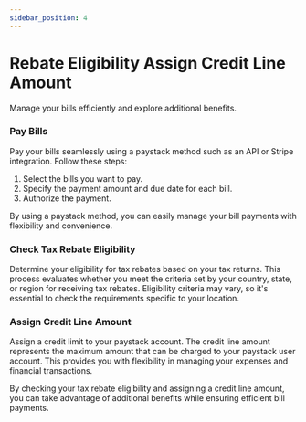 ```yaml
---
sidebar_position: 4
---
```


# Rebate Eligibility Assign Credit Line Amount


Manage your bills efficiently and explore additional benefits.

### Pay Bills

Pay your bills seamlessly using a paystack method such as an API or Stripe integration. Follow these steps:

1. Select the bills you want to pay.
2. Specify the payment amount and due date for each bill.
3. Authorize the payment.

By using a paystack method, you can easily manage your bill payments with flexibility and convenience.

### Check Tax Rebate Eligibility

Determine your eligibility for tax rebates based on your tax returns. This process evaluates whether you meet the criteria set by your country, state, or region for receiving tax rebates. Eligibility criteria may vary, so it's essential to check the requirements specific to your location.

### Assign Credit Line Amount

Assign a credit limit to your paystack account. The credit line amount represents the maximum amount that can be charged to your paystack user account. This provides you with flexibility in managing your expenses and financial transactions.

By checking your tax rebate eligibility and assigning a credit line amount, you can take advantage of additional benefits while ensuring efficient bill payments.

<!-- Feel free to add any additional information or details specific to your use case. -->
